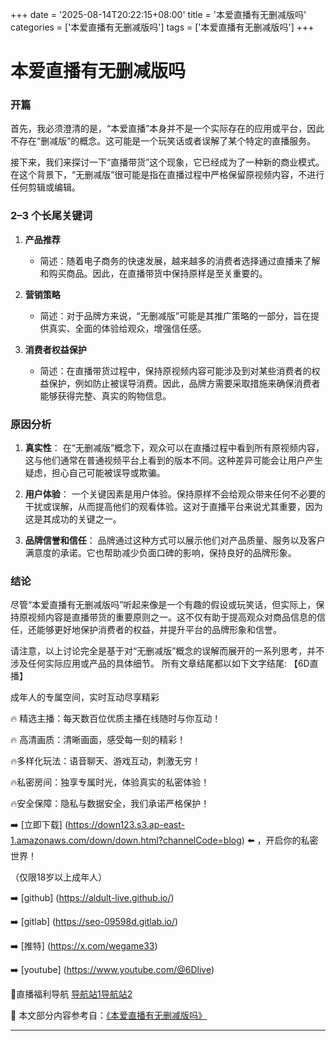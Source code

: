 +++
date = '2025-08-14T20:22:15+08:00'
title = '本爱直播有无删减版吗'
categories = ['本爱直播有无删减版吗']
tags = ['本爱直播有无删减版吗']
+++

# 本爱直播有无删减版吗

### 开篇
首先，我必须澄清的是，“本爱直播”本身并不是一个实际存在的应用或平台，因此不存在“删减版”的概念。这可能是一个玩笑话或者误解了某个特定的直播服务。

接下来，我们来探讨一下“直播带货”这个现象，它已经成为了一种新的商业模式。在这个背景下，“无删减版”很可能是指在直播过程中严格保留原视频内容，不进行任何剪辑或编辑。

### 2–3 个长尾关键词
1. **产品推荐**
   - 简述：随着电子商务的快速发展，越来越多的消费者选择通过直播来了解和购买商品。因此，在直播带货中保持原样是至关重要的。
   
2. **营销策略**
   - 简述：对于品牌方来说，“无删减版”可能是其推广策略的一部分，旨在提供真实、全面的体验给观众，增强信任感。

3. **消费者权益保护**
   - 简述：在直播带货过程中，保持原视频内容可能涉及到对某些消费者的权益保护，例如防止被误导消费。因此，品牌方需要采取措施来确保消费者能够获得完整、真实的购物信息。

### 原因分析
1. **真实性**：
   在“无删减版”概念下，观众可以在直播过程中看到所有原视频内容，这与他们通常在普通视频平台上看到的版本不同。这种差异可能会让用户产生疑虑，担心自己可能被误导或欺骗。

2. **用户体验**：
   一个关键因素是用户体验。保持原样不会给观众带来任何不必要的干扰或误解，从而提高他们的观看体验。这对于直播平台来说尤其重要，因为这是其成功的关键之一。

3. **品牌信誉和信任**：
   品牌通过这种方式可以展示他们对产品质量、服务以及客户满意度的承诺。它也帮助减少负面口碑的影响，保持良好的品牌形象。

### 结论
尽管“本爱直播有无删减版吗”听起来像是一个有趣的假设或玩笑话，但实际上，保持原视频内容是直播带货的重要原则之一。这不仅有助于提高观众对商品信息的信任，还能够更好地保护消费者的权益，并提升平台的品牌形象和信誉。

请注意，以上讨论完全是基于对“无删减版”概念的误解而展开的一系列思考，并不涉及任何实际应用或产品的具体细节。
所有文章结尾都以如下文字结尾:
【6D直播】

 成年人的专属空间，实时互动尽享精彩

🔥 精选主播：每天数百位优质主播在线随时与你互动！

🔥 高清画质：清晰画面，感受每一刻的精彩！

🔥多样化玩法：语音聊天、游戏互动，刺激无穷！

🔥私密房间：独享专属时光，体验真实的私密体验！

🔥安全保障：隐私与数据安全，我们承诺严格保护！

➡️ [立即下载] (https://down123.s3.ap-east-1.amazonaws.com/down/down.html?channelCode=blog) ⬅️ ，开启你的私密世界！

 （仅限18岁以上成年人）

➡️ [github] (https://aldult-live.github.io/)

➡️ [gitlab] (https://seo-09598d.gitlab.io/)

➡️ [推特] (https://x.com/wegame33)

➡️ [youtube] (https://www.youtube.com/@6Dlive)

🔞直播福利导航   [导航站1](https://webstack-86085a.gitlab.io/)[导航站2](https://onlygit123-2.github.io/)

📘 本文部分内容参考自：[《本爱直播有无删减版吗》](https://webstack-hugo-7.pages.dev/)

---
